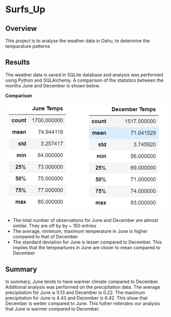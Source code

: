 # Surfs_Up

## Overview

This project is to analyse the weather data in Oahu, to determine the temparature patterns

## Results

The weather data is saved in SQLite database and analysis was performed using Python and SQLAlchemy. A comparison of the statistics between the months June and December is shown below.

**Comparison**

![Comparison](https://github.com/ssathyanath/Surfs_Up/blob/master/Images/Comparison.png)

* The total number of observations for June and December are almost similar. They are off by by ~ 150 entries
* The average, minimum, maximum temperature in June is higher compared to that of December
* The standard deviation for June is lesser compared to December. This implies that the tempeartures in June are closer to mean compared to December

## Summary

In summary, June tends to have warmer climate compared to December.
Additional analysis was performed on the precipitation data. The average precipitation for June is 0.13 and December is 0.22. The maximum precipitation for June is 4.43 and December is 6.42. This show that December is wetter compared to June. This futher reiterates our analysis that June is warmer compared to December.